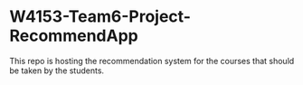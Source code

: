 # W4153-Team6-Project-RecommendApp
This repo is hosting the recommendation system for the courses that should be taken by the students. 
